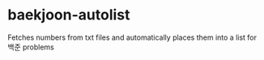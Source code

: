 # baekjoon-autolist
Fetches numbers from txt files and automatically places them into a list for 백준 problems
